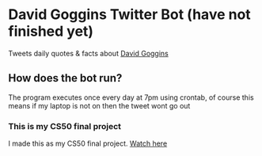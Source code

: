 # David Goggins Twitter Bot (have not finished yet)
Tweets daily quotes & facts about [David Goggins](https://twitter.com/DavidGogginsBot)
## How does the bot run?
The program executes once every day at 7pm using crontab, of course this means if my laptop is not on then the tweet wont go out
### This is my CS50 final project
I made this as my CS50 final project. [Watch here](https://www.youtube.com/)
